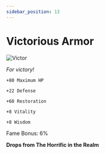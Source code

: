 ```yaml
---
sidebar_position: 13
---
```


# Victorious Armor

![Victor](https://vwiki.valorserver.com/api/item/picture/victorious%20armor)

<i>For victory!</i>

    +80 Maximum HP
    
    +22 Defense
    
    +60 Restoration
    
    +8 Vitality
    
    +8 Wisdom
    
Fame Bonus: 6%

**Drops from The Horrific in the Realm**
